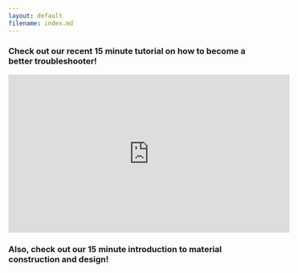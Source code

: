 ```yaml
---
layout: default
filename: index.md
--- 
```


<h3> Check out our recent 15 minute tutorial on how to become a better troubleshooter! </h3>

<center><iframe width="560" height="315" src="https://www.youtube.com/embed/hSEcb6cYW90" frameborder="0" allow="accelerometer; autoplay; clipboard-write; encrypted-media; gyroscope; picture-in-picture" allowfullscreen></iframe></center>

<h3> Also, check out our 15 minute introduction to material construction and design! </h3>
